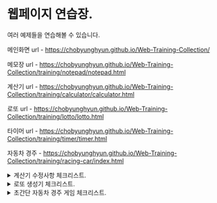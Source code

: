 # 웹페이지 연습장.

여러 예제들을 연습해볼 수 있습니다.

메인화면 url - https://chobyunghyun.github.io/Web-Training-Collection/

메모장 url - https://chobyunghyun.github.io/Web-Training-Collection/training/notepad/notepad.html

계산기 url - https://chobyunghyun.github.io/Web-Training-Collection/training/calculator/calculator.html

로또 url - https://chobyunghyun.github.io/Web-Training-Collection/training/lotto/lotto.html

타이머 url - https://chobyunghyun.github.io/Web-Training-Collection/training/timer/timer.html

자동차 경주 - https://chobyunghyun.github.io/Web-Training-Collection/training/racing-car/index.html

<details>
<summary>계산기 수정사항 체크리스트.</summary>
<div markdown="1">

## - 해결완료.

- [x] 소수점 이하 숫자 콤마처리.(comma,uncomma 함수 문제)
- [x] "-" 연산자처리.(comma 정규표현식 문제)
- [x] 연산자 바뀔때 처리.(comma 정규표현식 문제)
- [x] "=" 연속처리 콤마 미출력처리.(comma 함수 문제)
- [x] +/- 버튼 문제.(comma 정규표현식 문제)
- [x] 배경색 밝게.
- [x] 연산자 눌린 상태로 "=" 클릭이 연산 안됨.

## - 수정 예정사항.

- [ ] 숫자에 '.' 하나만 있을 때 백 스크린 "." 제거
- [ ] 결과창 디폴트값 0 (일부로 지운건데..ㅠ)
- [ ] "%" 부동소수점?인지 오류처리.
- [ ] 소수점 이하 3자리까지 밖에 출력 안됨.

</div>
</details>

<details>
<summary>로또 생성기 체크리스트.</summary>
<div markdown="1">

### 🎯 step1 구입 기능

- [x] 로또 구입 금액을 입력하면, 금액에 해당하는 로또를 발급해야 한다.
- [x] 로또 1장의 가격은 1,000원이다.
- [x] 소비자는 **자동 구매**를 할 수 있어야 한다.
- [x] 복권 번호는 번호보기 토글 버튼을 클릭하면, 볼 수 있어야 한다.

### 🎯🎯 step2 당첨 결과 기능

- [x] 결과 확인하기 버튼을 누르면 당첨 통계, 수익률을 모달로 확인할 수 있다.
- [x] 로또 당첨 금액은 고정되어 있는 것으로 가정한다.
- [x] 다시 시작하기 버튼을 누르면 초기화 되서 다시 구매를 시작할 수 있다.

### 🎯🎯🎯 step3 수동 구매(선택사항)

- [ ] 소비자는 수동 구매(스스로 구매 번호를 입력)를 할 수 있어야 한다.
  - 수동 구매를 위한 input UI는 스스로 구현한다.
- [ ] 수동 구매 후 남는 금액이 있다면 자동으로 구매할 수 있어야 한다.

</div>
</details>

<details>
<summary>초간단 자동차 경주 게임 체크리스트.</summary>
<div markdown="1">

### 🎯 기능 요구사항.

- [ ] 주어진 횟수 동안 n 대의 자동차는 전진 또는 멈출 수 있다.
- [ ] 자동차에 이름을 부여할 수 있다. 전진하는 자동차를 출력할 때 자동차 이름을 같이 출력한다.
- [ ] 자동차 이름은 쉼표(,)를 기준으로 구분하며 이름은 5자 이하만 가능하다.
  - 자동차 n대 입력.
- [ ] 사용자는 몇 번의 이동을 할 것인지를 입력할 수 있어야 한다.
  - 전체 이동 횟수.
- [ ] 전진하는 조건은 0에서 9 사이에서 무작위 값을 구한 후 무작위 값이 4 이상일 경우이다.
- [ ] 자동차 경주 게임을 완료한 후 누가 우승했는지를 알려준다. 우승자는 한 명 이상일 수 있다.
- [ ] 우승자가 여러 명일 경우 쉼표(,)를 이용하여 구분한다.
  - 동점자처리 해줘야함.
- [ ] 사용자가 잘못된 입력 값을 작성한 경우 alert을 이용해 메시지를 보여주고, 다시 입력할 수 있게 한다.

</div>
</details>

